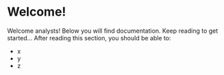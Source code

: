# Welcome!
Welcome analysts!
Below you will find documentation.
Keep reading to get started...
After reading this section, you should be able to:
* x
* y
* z
